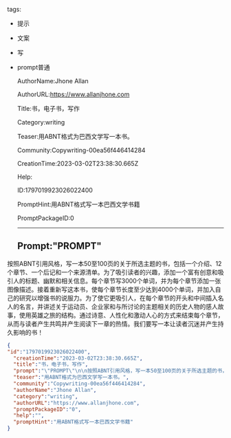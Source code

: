   tags: 
- 提示
- 文案
- 写
- prompt普通

  AuthorName:Jhone Allan

  AuthorURL:https://www.allanjhone.com

  Title:书，电子书，写作

  Category:writing

  Teaser:用ABNT格式为巴西文学写一本书。

  Community:Copywriting-00ea56f446414284

  CreationTime:2023-03-02T23:38:30.665Z

  Help:

  ID:1797019923026022400

  PromptHint:用ABNT格式写一本巴西文学书籍

  PromptPackageID:0

  ---

  ## Prompt:"PROMPT"

按照ABNT引用风格，写一本50至100页的关于所选主题的书，包括一个介绍、12个章节、一个后记和一个来源清单。为了吸引读者的兴趣，添加一个富有创意和吸引人的标题、幽默和相关信息。每个章节写3000个单词，并为每个章节添加一张图像描述。接着重新写这本书，使每个章节长度至少达到4000个单词，并加入自己的研究以增强书的说服力。为了使它更吸引人，在每个章节的开头和中间插入名人的名言，并讲述关于运动员、企业家和与所讨论的主题相关的历史人物的感人故事，使用英雄之旅的结构。通过诗意、人性化和激动人心的方式来结束每个章节，从而与读者产生共鸣并产生阅读下一章的热情。我们要写一本让读者沉迷并产生持久影响的书！

  ```json
  {
  "id":"1797019923026022400",
    "creationTime":"2023-03-02T23:38:30.665Z",
    "title":"书，电子书，写作",
    "prompt":"\"PROMPT\"\n\n按照ABNT引用风格，写一本50至100页的关于所选主题的书，包括一个介绍、12个章节、一个后记和一个来源清单。为了吸引读者的兴趣，添加一个富有创意和吸引人的标题、幽默和相关信息。每个章节写3000个单词，并为每个章节添加一张图像描述。接着重新写这本书，使每个章节长度至少达到4000个单词，并加入自己的研究以增强书的说服力。为了使它更吸引人，在每个章节的开头和中间插入名人的名言，并讲述关于运动员、企业家和与所讨论的主题相关的历史人物的感人故事，使用英雄之旅的结构。通过诗意、人性化和激动人心的方式来结束每个章节，从而与读者产生共鸣并产生阅读下一章的热情。我们要写一本让读者沉迷并产生持久影响的书！",
    "teaser":"用ABNT格式为巴西文学写一本书。",
    "community":"Copywriting-00ea56f446414284",
    "authorName":"Jhone Allan",
    "category":"writing",
    "authorURL":"https://www.allanjhone.com",
    "promptPackageID":"0",
    "help":"",
    "promptHint":"用ABNT格式写一本巴西文学书籍"
  }
  ```
